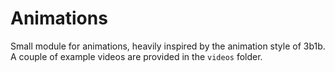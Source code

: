 # Animations
Small module for animations, heavily inspired by the animation style of 3b1b. <br>
A couple of example videos are provided in the `videos` folder.